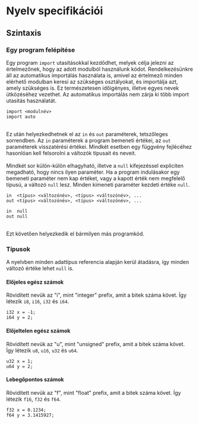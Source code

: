 ﻿# Nyelv specifikációi

## Szintaxis

### Egy program felépítése
Egy program `import` utasításokkal kezdődhet, melyek célja jelezni az értelmezőnek, hogy az adott modulból használunk kódot. Rendelkezésünkre áll az automatikus importálás használata is, amivel az értelmező minden elérhető modulban keresi az szükséges osztályokat, és importálja azt, amely szükséges is. Ez természetesen időigényes, illetve egyes nevek ütközéséhez vezethet. Az automatikus importálás nem zárja ki több import utasítás használatát.
```
import <modulnév>
import auto
```
<br> Ez után helyezkedhetnek el az `in` és `out` paraméterek, tetszőleges sorrendben. Az `in` paraméterek a program bemeneti értékei, az `out` paraméterek visszatérési értékei. Mindkét esetben egy függvény fejlécéhez hasonlóan kell felsorolni a változók típusait és neveit. <br><br> Mindkét sor külön-külön elhagyható, illetve a `null` kifejezéssel expliciten megadható, hogy nincs ilyen paraméter. Ha a program indulásakor egy bemeneti paraméter nem kap értéket, vagy a kapott érték nem megfelelő típusú, a változó `null` lesz. Minden kimeneti paraméter kezdeti értéke `null`. 
```
in  <típus> <változónév>, <típus> <változónév>, ...
out <típus> <változónév>, <típus> <változónév>, ...

in  null
out null
```
<br> Ezt követően helyezkedik el bármilyen más programkód.

### Típusok
A nyelvben minden adattípus referencia alapján kerül átadásra, így minden változó értéke lehet `null` is.

#### Előjeles egész számok
Rövidített nevük az "i", mint "integer" prefix, amit a bitek száma követ. Így létezik `i8`, `i16`, `i32` és `i64`.
```
i32 x = -1;
i64 y = 2;
```
#### Előjeltelen egész számok
Rövidített nevük az "u", mint "unsigned" prefix, amit a bitek száma követ. Így létezik `u8`, `u16`, `u32` és `u64`.
```
u32 x = 1;
u64 y = 2;
```
#### Lebegőpontos számok
Rövidített nevük az "f", mint "float" prefix, amit a bitek száma követ. Így létezik `f16`, `f32` és `f64`.
```
f32 x = 0.1234;
f64 y = 3.1415927;
```


